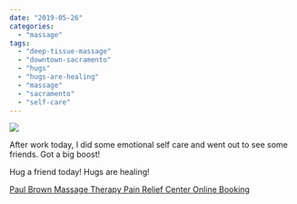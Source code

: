 ```yaml
---
date: "2019-05-26"
categories: 
  - "massage"
tags: 
  - "deep-tissue-massage"
  - "downtown-sacramento"
  - "hugs"
  - "hugs-are-healing"
  - "massage"
  - "sacramento"
  - "self-care"
---
```


![](images/tumblr_ps3dgsTe0e1qfdmqm_540.jpg)

After work today, I did some emotional self care and went out to see some friends. Got a big boost!

  

Hug a friend today! Hugs are healing!

  

[Paul Brown Massage Therapy Pain Relief Center Online Booking](https://t.umblr.com/redirect?z=https%3A%2F%2Fwww.soapvault.com%2Fclinics%2Fview%2F9558b099cb217ae82923caf0d6941c69%2F&t=N2M0ODJlNzc2M2Y3NTUyNjA3MTQ0YTEwZGNhZDViYzYzZjg4YzA4OSw5NGUzYmQwZTdmMzA2NjQxZWZmMzZiYjRjMzA4ODBmNDdjODFkYzNh)

